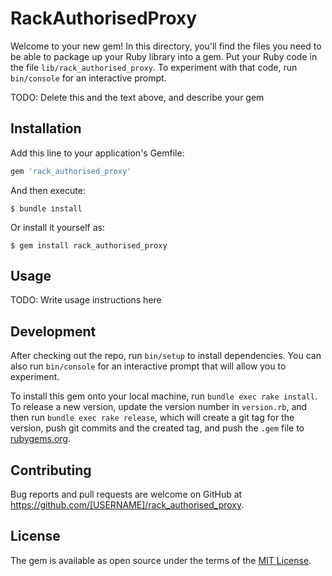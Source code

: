 # RackAuthorisedProxy

Welcome to your new gem! In this directory, you'll find the files you need to be able to package up your Ruby library into a gem. Put your Ruby code in the file `lib/rack_authorised_proxy`. To experiment with that code, run `bin/console` for an interactive prompt.

TODO: Delete this and the text above, and describe your gem

## Installation

Add this line to your application's Gemfile:

```ruby
gem 'rack_authorised_proxy'
```

And then execute:

    $ bundle install

Or install it yourself as:

    $ gem install rack_authorised_proxy

## Usage

TODO: Write usage instructions here

## Development

After checking out the repo, run `bin/setup` to install dependencies. You can also run `bin/console` for an interactive prompt that will allow you to experiment.

To install this gem onto your local machine, run `bundle exec rake install`. To release a new version, update the version number in `version.rb`, and then run `bundle exec rake release`, which will create a git tag for the version, push git commits and the created tag, and push the `.gem` file to [rubygems.org](https://rubygems.org).

## Contributing

Bug reports and pull requests are welcome on GitHub at https://github.com/[USERNAME]/rack_authorised_proxy.

## License

The gem is available as open source under the terms of the [MIT License](https://opensource.org/licenses/MIT).
